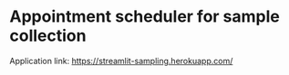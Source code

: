 # Appointment scheduler for sample collection

Application link: https://streamlit-sampling.herokuapp.com/
